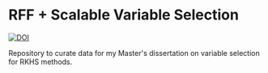 # RFF + Scalable Variable Selection



[![DOI](https://zenodo.org/badge/339888403.svg)](https://zenodo.org/badge/latestdoi/339888403)


Repository to curate data for my Master's dissertation on variable selection for RKHS methods.

